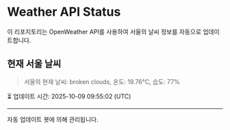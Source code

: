
# Weather API Status

이 리포지토리는 OpenWeather API를 사용하여 서울의 날씨 정보를 자동으로 업데이트합니다.

## 현재 서울 날씨
> 서울의 현재 날씨: broken clouds, 온도: 19.76°C, 습도: 77%

⏳ 업데이트 시간: 2025-10-09 09:55:02 (UTC)

---
자동 업데이트 봇에 의해 관리됩니다.
